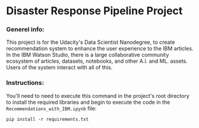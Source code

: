# Disaster Response Pipeline Project

### Generel info:

This project is for the Udacity's Data Scientist Nanodegree, to create recommendation system to enhance the user experience to the IBM articles. In the IBM Watson Studio, there is a large collaborative community ecosystem of articles, datasets, notebooks, and other A.I. and ML. assets. Users of the system interact with all of this.

### Instructions:

You'll need to need to execute this command in the project's root directory to install the required libraries and begin to execute the code in the `Recommendations_with_IBM.ipynb` file:

```
pip install -r requirements.txt
```
